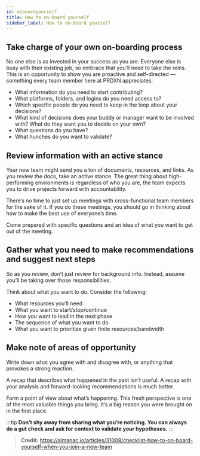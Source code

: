 ```yaml
---
id: onboardyourself
title: How to on-board yourself
sidebar_label: How to on-board yourself
---
```


## Take charge of your own on-boarding process

No one else is as invested in your success as you are. Everyone else is busy with their existing job, so embrace that you’ll need to take the reins. This is an opportunity to show you are proactive and self-directed — something every team member here at PRDXN appreciates.

- What information do you need to start contributing? 
- What platforms, folders, and logins do you need access to? 
- Which specific people do you need to keep in the loop about your decisions? 
- What kind of decisions does your buddy or manager want to be involved with? What do they want you to decide on your own?
- What questions do you have? 
- What hunches do you want to validate?

## Review information with an active stance

Your new team might send you a ton of documents, resources, and links. As you review the docs, take an active stance. The great thing about high-performing environments is regardless of who you are, the team expects you to drive projects forward with accountability.

There’s no time to just set up meetings with cross-functional team members for the sake of it. If you do these meetings, you should go in thinking about how to make the best use of everyone’s time.

Come prepared with specific questions and an idea of what you want to get out of the meeting.

## Gather what you need to make recommendations and suggest next steps

So as you review, don’t just review for background info. Instead, assume you’ll be taking over those responsibilities.

Think about what you want to do. Consider the following:
- What resources you’ll need
- What you want to start/stop/continue
- How you want to lead in the next phase
- The sequence of what you want to do
- What you want to prioritize given finite resources/bandwidth

## Make note of areas of opportunity

Write down what you agree with and disagree with, or anything that provokes a strong reaction.

A recap that describes what happened in the past isn’t useful. A recap with your analysis and forward-looking recommendations is much better.

Form a point of view about what’s happening. This fresh perspective is one of the most valuable things you bring. It’s a big reason you were brought on in the first place.

:::tip
**Don’t shy away from sharing what you’re noticing. You can always do a gut check and ask for context to validate your hypotheses.**
:::

> **Credit:** https://almanac.io/articles/31008/checklist-how-to-on-board-yourself-when-you-join-a-new-team